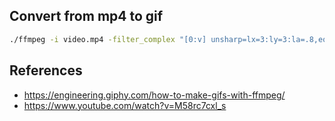## Convert from mp4 to gif

```bash
./ffmpeg -i video.mp4 -filter_complex "[0:v] unsharp=lx=3:ly=3:la=.8,eq=brightness=-0.05,eq=saturation=1.2,fps=50,split [a][b];[a] palettegen [p];[b][p] paletteuse" demo.gif -y
```


## References
* https://engineering.giphy.com/how-to-make-gifs-with-ffmpeg/
* https://www.youtube.com/watch?v=M58rc7cxl_s